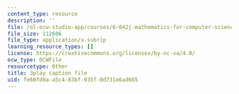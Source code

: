 ```yaml
---
content_type: resource
description: ''
file: /ol-ocw-studio-app/courses/6-042j-mathematics-for-computer-science-fall-2010/fe60fd0aa5c483bf935f0d731e6ad665_gGlMSe7uEkA.srt
file_size: 112606
file_type: application/x-subrip
learning_resource_types: []
license: https://creativecommons.org/licenses/by-nc-sa/4.0/
ocw_type: OCWFile
resourcetype: Other
title: 3play caption file
uid: fe60fd0a-a5c4-83bf-935f-0d731e6ad665
---
```

